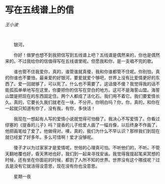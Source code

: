 # 写在五线谱上的信

*王小波*

<br />

　　银河，

　　你好！做梦也想不到我把信写到五线谱上吧？五线谱是偶然来的，你也是偶然来的。不过我给你的信值得写在五线谱里呢。但愿我和你，是一支唱不完的歌。

　　谁也管不住我爱你，真的，谁管谁就真傻，我和你谁都管不住呢。你别怕，真的你谁也不要怕，最亲爱的好银河，要爱就爱个够吧，世界上没有比爱情更好的东西了。爱一回就够了，可以死了。什么也不需要了。这话傻不傻？我觉得我的话不能孤孤单单地写在这里，你要把你的信写在空白的地方。这可不是海誓山盟。海誓山盟是把现在的东西固定住。两个人都成了活化石。我们用不着它。我们要爱情长久。真的，它要长久我们就老在一块，不分开。你明白吗？你，你，真的，和你在一起就只知道有你了，没有我，有你，多快活！

　　我现在一想起有人写的爱情小说就觉得可怕极了。我决心不写爱情了。你看过缪塞的《提香的儿子》吗？提香的儿子给爱人画了一幅肖像，以后终身不作画了，他把画笔给了爱了。他做得对。噢，真的，我们为什么不早认识？那样我们到现在就已经爱了好多年。多么可惜啊！爱才没够呢。

　　傻子才以为过家家才是爱情呢，世俗的心理真可怕。不听他们的，不听。不管天翻地覆也好，昏天黑地也好，我们到一起来寻找安谧。我觉得我提起笔来冥想的时候，还有坐在你面前的时候，都到了人所不知的世界。世界没有这个哪成呢？过去是没有它就活得没意思，现在没有你也没意思。

　　星期一夜